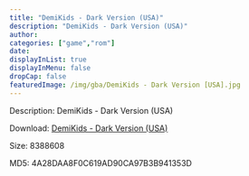 ```yaml
---
title: "DemiKids - Dark Version (USA)"
description: "DemiKids - Dark Version (USA)"
author: 
categories: ["game","rom"]
date: 
displayInList: true
displayInMenu: false
dropCap: false
featuredImage: /img/gba/DemiKids - Dark Version [USA].jpg
---
```


Description: DemiKids - Dark Version (USA)

Download: <a style="text-decoration:underline;" href="https://mega.nz/#!7GBCHCqa!cYjfw44OYOlaB0DOTvLF2s0Na4ykKvdvl9ZH7EhC-eE" target = "_blank" rel = "nofollow" > DemiKids - Dark Version (USA)</a>

Size: 8388608

MD5: 4A28DAA8F0C619AD90CA97B3B941353D

